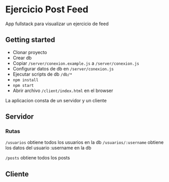 # Ejercicio Post Feed

App fullstack para visualizar un ejercicio de feed

## Getting started

- Clonar proyecto
- Crear db
- Copiar  `/server/conexion.example.js` a  `/server/conexion.js`
- Configurar datos de db en  `/server/conexion.js`
- Ejecutar scripts de db `/db/*`
- `npm install`
- `npm start`
- Abrir archivo `/client/index.html` en el browser

La aplicacion consta de un servidor y un cliente

## Servidor

### Rutas

`/usuarios` obtiene todos los usuarios en la db
`/usuarios/:username` obtiene los datos del usuario :username en la db

`/posts` obtiene todos los posts

## Cliente


